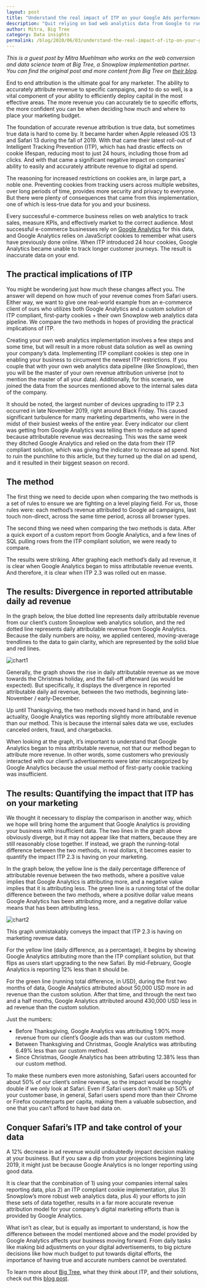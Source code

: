 ```yaml
---
layout: post
title: "Understand the real impact of ITP on your Google Ads performance and reporting"
description: "Quit relying on bad web analytics data from Google to run your business and discover how to take control of your data to make informed marketing decisions."
author: Mitra, Big Tree
category: Data insights
permalink: /blog/2020/06/03/understand-the-real-impact-of-itp-on-your-google-ads-performance-and-reporting/
---
```


_This is a guest post by Mitra Muehlman who works on the web conversion and data science team at Big Tree, a Snowplow implementation partner. You can find the original post and more content from Big Tree on [their blog](https://www.bigtreeonline.com/blog/)._

End to end attribution is the ultimate goal for any marketer. The ability to accurately attribute revenue to specific campaigns, and to do so well, is a vital component of your ability to efficiently deploy capital in the most effective areas. The more revenue you can accurately tie to specific efforts, the more confident you can be when deciding how much and where to place your marketing budget.

The foundation of accurate revenue attribution is true data, but sometimes true data is hard to come by. It became harder when Apple released iOS 13 and Safari 13 during the fall of 2019. With that came their latest roll-out of Intelligent Tracking Prevention (ITP), which has had drastic effects on cookie lifespan, reducing most to just 24 hours, including those from ad clicks. And with that came a significant negative impact on companies’ ability to easily and accurately attribute revenue to digital ad spend. 

The reasoning for increased restrictions on cookies are, in large part, a noble one. Preventing cookies from tracking users across multiple websites, over long periods of time, provides more security and privacy to everyone. But there were plenty of consequences that came from this implementation, one of which is less-true data for you and your business. 

Every successful e-commerce business relies on web analytics to track sales, measure KPIs, and effectively market to the correct audience. Most successful e-commerce businesses rely on [Google Analytics](https://analytics.google.com/) for this data, and Google Analytics relies on JavaScript cookies to remember what users have previously done online. When ITP introduced 24 hour cookies, Google Analytics became unable to track longer customer journeys. The result is inaccurate data on your end.

## The practical implications of ITP

You might be wondering just how much these changes affect you. The answer will depend on how much of your revenue comes from Safari users. Either way, we want to give one real-world example from an e-commerce client of ours who utilizes both Google Analytics and a custom solution of ITP compliant, first-party cookies + their own Snowplow web analytics data pipeline. We compare the two methods in hopes of providing the practical implications of ITP.

Creating your own web analytics implementation involves a few steps and some time, but will result in a more robust data solution as well as owning your company’s data. Implementing ITP compliant cookies is step one in enabling your business to circumvent the newest ITP restrictions. If you couple that with your own web analytics data pipeline (like Snowplow), then you will be the master of your own revenue attribution universe (not to mention the master of all your data). Additionally, for this scenario, we joined the data from the sources mentioned above to the internal sales data of the company. 

It should be noted, the largest number of devices upgrading to ITP 2.3 occurred in late November 2019, right around Black Friday. This caused significant turbulence for many marketing departments, who were in the midst of their busiest weeks of the entire year. Every indicator our client was getting from Google Analytics was telling them to reduce ad spend because attributable revenue was decreasing. This was the same week they ditched Google Analytics and relied on the data from their ITP compliant solution, which was giving the indicator to increase ad spend. Not to ruin the punchline to this article, but they turned up the dial on ad spend, and it resulted in their biggest season on record.

## The method 

The first thing we need to decide upon when comparing the two methods is a set of rules to ensure we are fighting on a level playing field. For us, those rules were: each method’s revenue attributed to Google ad campaigns, last touch non-direct, across the same time period, across all browser types.

The second thing we need when comparing the two methods is data. After a quick export of a custom report from Google Analytics, and a few lines of SQL pulling rows from the ITP compliant solution, we were ready to compare. 

The results were striking. After graphing each method’s daily ad revenue, it is clear when Google Analytics began to miss attributable revenue events. And therefore, it is clear when ITP 2.3 was rolled out en masse. 

## The results: Divergence in reported attributable daily ad revenue

In the graph below, the blue dotted line represents daily attributable revenue from our client’s custom Snowplow web analytics solution, and the red dotted line represents daily attributable revenue from Google Analytics. Because the daily numbers are noisy, we applied centered, moving-average trendlines to the data to gain clarity, which are represented by the solid blue and red lines. 





![chart1](/assets/img/blog/2020/06/chart1.png)


Generally, the graph shows the rise in daily attributable revenue as we move towards the Christmas holiday, and the fall-off afterward (as would be expected). But specifically, it displays the divergence in reported attributable daily ad revenue, between the two methods, beginning late-November / early-December. 

Up until Thanksgiving, the two methods moved hand in hand, and in actuality, Google Analytics was reporting slightly more attributable revenue than our method. This is because the internal sales data we use, excludes canceled orders, fraud, and chargebacks. 

When looking at the graph, it’s important to understand that Google Analytics began to miss attributable revenue, not that our method began to attribute more revenue. In other words, some customers who previously interacted with our client’s advertisements were later miscategorized by Google Analytics because the usual method of first-party cookie tracking was insufficient.

## The results: Quantifying the impact that ITP has on your marketing

We thought it necessary to display the comparison in another way, which we hope will bring home the argument that Google Analytics is providing your business with insufficient data. The two lines in the graph above obviously diverge, but it may not appear like that matters, because they are still reasonably close together. If instead, we graph the running-total difference between the two methods, in real dollars, it becomes easier to quantify the impact ITP 2.3 is having on your marketing.

In the graph below, the yellow line is the daily percentage difference of attributable revenue between the two methods, where a positive value implies that Google Analytics is attributing more, and a negative value implies that it is attributing less. The green line is a running total of the dollar difference between the two methods, where a positive dollar value means Google Analytics has been attributing more, and a negative dollar value means that has been attributing less.






![chart2](/assets/img/blog/2020/06/chart2.png)


This graph unmistakably conveys the impact that ITP 2.3 is having on marketing revenue data. 

For the yellow line (daily difference, as a percentage), it begins by showing Google Analytics attributing more than the ITP compliant solution, but that flips as users start upgrading to the new Safari. By mid-February, Google Analytics is reporting 12% less than it should be. 

For the green line (running total difference, in USD), during the first two months of data, Google Analytics attributed about 50,000 USD more in ad revenue than the custom solution. After that time, and through the next two and a half months, Google Analytics attributed around 430,000 USD less in ad revenue than the custom solution.

Just the numbers: 



*   Before Thanksgiving, Google Analytics was attributing 1.90% more revenue from our client’s Google ads than was our custom method. 
*   Between Thanksgiving and Christmas, Google Analytics was attributing 6.49% less than our custom method. 
*   Since Christmas, Google Analytics has been attributing 12.38% less than our custom method.

To make these numbers even more astonishing, Safari users accounted for about 50% of our client’s online revenue, so the impact would be roughly double if we only look at Safari. Even if Safari users don’t make up 50% of your customer base, in general, Safari users spend more than their Chrome or Firefox counterparts per capita, making them a valuable subsection, and one that you can’t afford to have bad data on.

## Conquer Safari’s ITP and take control of your data

A 12% decrease in ad revenue would undoubtedly impact decision making at your business. But if you saw a dip from your projections beginning late 2019, it might just be because Google Analytics is no longer reporting using good data.

It is clear that the combination of 1) using your companies internal sales reporting data, plus 2) an ITP compliant cookie implementation, plus 3) Snowplow’s more robust web analytics data, plus 4) your efforts to join these sets of data together, results in a far more accurate revenue attribution model for your company’s digital marketing efforts than is provided by Google Analytics. 

What isn’t as clear, but is equally as important to understand, is how the difference between the model mentioned above and the model provided by Google Analytics affects your business moving forward. From daily tasks like making bid adjustments on your digital advertisements, to big picture decisions like how much budget to put towards digital efforts, the importance of having true and accurate numbers cannot be overstated.

To learn more about [Big Tree](https://www.bigtreeonline.com/), what they think about ITP, and their solutions, check out this [blog post](https://www.bigtreeonline.com/blog/itp-competitive-advantage).

